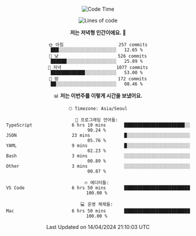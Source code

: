 <div align='center'>
 
<!--START_SECTION:waka-->
![Code Time](http://img.shields.io/badge/Code%20Time-3%2C475%20hrs%2056%20mins-blue)

![Lines of code](https://img.shields.io/badge/%EC%A0%80%EB%8A%94%20%EC%97%AC%ED%83%9C%EA%B9%8C%EC%A7%80%20-1.5%20million%20%EC%A4%84%EC%9D%98%20%EC%BD%94%EB%93%9C%EB%A5%BC%20%EC%9E%91%EC%84%B1%ED%96%88%EC%96%B4%EC%9A%94.-blue)

**저는 저녁형 인간이에요. 🦉** 

```text
🌞 아침                     257 commits         ███░░░░░░░░░░░░░░░░░░░░░░   12.65 % 
🌆 낮　                     526 commits         ██████░░░░░░░░░░░░░░░░░░░   25.89 % 
🌃 저녁                     1077 commits        █████████████░░░░░░░░░░░░   53.00 % 
🌙 밤　                     172 commits         ██░░░░░░░░░░░░░░░░░░░░░░░   08.46 % 
```


📊 **저는 이번주를 이렇게 시간을 보냈어요.** 

```text
🕑︎ Timezone: Asia/Seoul

💬 프로그래밍 언어들: 
TypeScript               6 hrs 10 mins       ███████████████████████░░   90.24 % 
JSON                     23 mins             █░░░░░░░░░░░░░░░░░░░░░░░░   05.76 % 
YAML                     9 mins              █░░░░░░░░░░░░░░░░░░░░░░░░   02.23 % 
Bash                     3 mins              ░░░░░░░░░░░░░░░░░░░░░░░░░   00.89 % 
Other                    3 mins              ░░░░░░░░░░░░░░░░░░░░░░░░░   00.87 % 

🔥 에디터들: 
VS Code                  6 hrs 50 mins       █████████████████████████   100.00 % 

💻 운영 체제들: 
Mac                      6 hrs 50 mins       █████████████████████████   100.00 % 
```


 Last Updated on 14/04/2024 21:10:03 UTC
<!--END_SECTION:waka-->
 </div>
<!---
Emewjin/Emewjin is a ✨ special ✨ repository because its `README.md` (this file) appears on your GitHub profile.
You can click the Preview link to take a look at your changes.
--->
